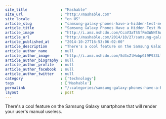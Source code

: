 ```yaml
---
site_title               : "Mashable"
site_url                 : "http://mashable.com"
site_locale              : "en_US"
article_slug             : "samsung-galaxy-phones-have-a-hidden-test-menu"
article_title            : "Samsung Galaxy Phones Have a Hidden Test Menu"
article_image            : "http://i.amz.mshcdn.com/CcaV3aTSSfFm3WNNfAwP9GR4D-Q=/1200x627/2014%2F10%2F27%2F7f%2Fgalaxys5.5bd55.jpg"
article_url              : "http://mashable.com/2014/10/27/samsung-galaxy-hidden-menu/"
article_published_at     : "2014-10-27T16:53:06-02:00"
article_description      : "There's a cool feature on the Samsung Galaxy smartphone that will render your user's manual useless."
article_author_name      : null
article_author_image     : "http://i.amz.mshcdn.com/Sd4xZlHwbpGt9P933LlaKTECUQA=/90x90/2016%2F06%2F30%2F9c%2F20141221e9rexs.2cf10.87d7b.jpg"
article_author_biography : null
article_author_profile   : null
article_author_facebook  : null
article_author_twitter   : null
category                 : ['technology']
tags                     : ['Mashable']
permalink                : "/:categories/samsung-galaxy-phones-have-a-hidden-test-menu/"
layout                   : post
---
```


There's a cool feature on the Samsung Galaxy smartphone that will render your user's manual useless.
